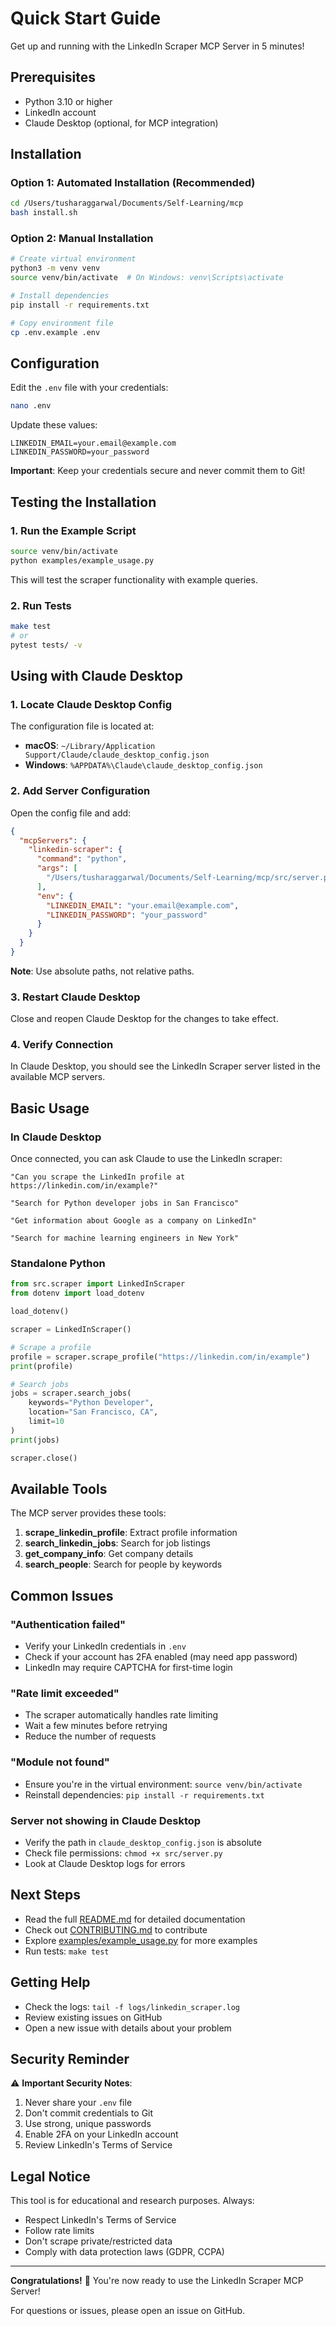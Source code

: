 # Quick Start Guide

Get up and running with the LinkedIn Scraper MCP Server in 5 minutes!

## Prerequisites

- Python 3.10 or higher
- LinkedIn account
- Claude Desktop (optional, for MCP integration)

## Installation

### Option 1: Automated Installation (Recommended)

```bash
cd /Users/tusharaggarwal/Documents/Self-Learning/mcp
bash install.sh
```

### Option 2: Manual Installation

```bash
# Create virtual environment
python3 -m venv venv
source venv/bin/activate  # On Windows: venv\Scripts\activate

# Install dependencies
pip install -r requirements.txt

# Copy environment file
cp .env.example .env
```

## Configuration

Edit the `.env` file with your credentials:

```bash
nano .env
```

Update these values:

```env
LINKEDIN_EMAIL=your.email@example.com
LINKEDIN_PASSWORD=your_password
```

**Important**: Keep your credentials secure and never commit them to Git!

## Testing the Installation

### 1. Run the Example Script

```bash
source venv/bin/activate
python examples/example_usage.py
```

This will test the scraper functionality with example queries.

### 2. Run Tests

```bash
make test
# or
pytest tests/ -v
```

## Using with Claude Desktop

### 1. Locate Claude Desktop Config

The configuration file is located at:
- **macOS**: `~/Library/Application Support/Claude/claude_desktop_config.json`
- **Windows**: `%APPDATA%\Claude\claude_desktop_config.json`

### 2. Add Server Configuration

Open the config file and add:

```json
{
  "mcpServers": {
    "linkedin-scraper": {
      "command": "python",
      "args": [
        "/Users/tusharaggarwal/Documents/Self-Learning/mcp/src/server.py"
      ],
      "env": {
        "LINKEDIN_EMAIL": "your.email@example.com",
        "LINKEDIN_PASSWORD": "your_password"
      }
    }
  }
}
```

**Note**: Use absolute paths, not relative paths.

### 3. Restart Claude Desktop

Close and reopen Claude Desktop for the changes to take effect.

### 4. Verify Connection

In Claude Desktop, you should see the LinkedIn Scraper server listed in the available MCP servers.

## Basic Usage

### In Claude Desktop

Once connected, you can ask Claude to use the LinkedIn scraper:

```
"Can you scrape the LinkedIn profile at https://linkedin.com/in/example?"

"Search for Python developer jobs in San Francisco"

"Get information about Google as a company on LinkedIn"

"Search for machine learning engineers in New York"
```

### Standalone Python

```python
from src.scraper import LinkedInScraper
from dotenv import load_dotenv

load_dotenv()

scraper = LinkedInScraper()

# Scrape a profile
profile = scraper.scrape_profile("https://linkedin.com/in/example")
print(profile)

# Search jobs
jobs = scraper.search_jobs(
    keywords="Python Developer",
    location="San Francisco, CA",
    limit=10
)
print(jobs)

scraper.close()
```

## Available Tools

The MCP server provides these tools:

1. **scrape_linkedin_profile**: Extract profile information
2. **search_linkedin_jobs**: Search for job listings
3. **get_company_info**: Get company details
4. **search_people**: Search for people by keywords

## Common Issues

### "Authentication failed"

- Verify your LinkedIn credentials in `.env`
- Check if your account has 2FA enabled (may need app password)
- LinkedIn may require CAPTCHA for first-time login

### "Rate limit exceeded"

- The scraper automatically handles rate limiting
- Wait a few minutes before retrying
- Reduce the number of requests

### "Module not found"

- Ensure you're in the virtual environment: `source venv/bin/activate`
- Reinstall dependencies: `pip install -r requirements.txt`

### Server not showing in Claude Desktop

- Verify the path in `claude_desktop_config.json` is absolute
- Check file permissions: `chmod +x src/server.py`
- Look at Claude Desktop logs for errors

## Next Steps

- Read the full [README.md](README.md) for detailed documentation
- Check out [CONTRIBUTING.md](CONTRIBUTING.md) to contribute
- Explore [examples/example_usage.py](examples/example_usage.py) for more examples
- Run tests: `make test`

## Getting Help

- Check the logs: `tail -f logs/linkedin_scraper.log`
- Review existing issues on GitHub
- Open a new issue with details about your problem

## Security Reminder

⚠️ **Important Security Notes**:

1. Never share your `.env` file
2. Don't commit credentials to Git
3. Use strong, unique passwords
4. Enable 2FA on your LinkedIn account
5. Review LinkedIn's Terms of Service

## Legal Notice

This tool is for educational and research purposes. Always:
- Respect LinkedIn's Terms of Service
- Follow rate limits
- Don't scrape private/restricted data
- Comply with data protection laws (GDPR, CCPA)

---

**Congratulations!** 🎉 You're now ready to use the LinkedIn Scraper MCP Server!

For questions or issues, please open an issue on GitHub.

